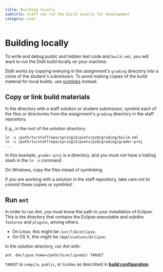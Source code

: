 ```yaml
---
title: Building locally
subtitle: Staff can run the build locally for development
category: user
---
```


# Building locally

To write and debug public and hidden test code and `build.xml`, you will want to run the Didit build locally on your machine.

Didit works by copying everying in the assignment's `grading` directory into a clone of the student's submission.
To avoid making copies of the build material for local builds, use [symlinks](http://en.wikipedia.org/wiki/Symbolic_link) instead.

## Copy or link build materials

In the directory with a staff solution or student submission, symlink each of the files or directories from the assignment's `grading` directory in the staff repository.

E.g., in the root of the solution directory:

    ln -s /path/to/staffrepo/spring13/psets/ps0/grading/build.xml
    ln -s /path/to/staffrepo/spring13/psets/ps0/grading/grader-proj
    ...

In this example, `grader-proj` is a directory, and you must *not* have a trailing slash in the `ln -s` command.

On Windows, copy the files intead of symlinking.

If you are working with a solution in the staff repository, take care not to commit these copies or symlinks!

## Run `ant`

In order to run Ant, you must know the path to your installation of Eclipse.
This is the directory that contains the Eclipse executable and subdirs `features` and `plugins`, among others.

+ On Linux, this might be `/usr/lib/eclipse`.
+ On OS X, this might be `/Applications/Eclipse`.

In the solution directory, run Ant with:

    ant -Declipse.home=/path/to/eclipsedir TARGET

`TARGET` is `compile`, `public`, or `hidden` as described in **[build configuration]**.

[build configuration]: build-config.html
